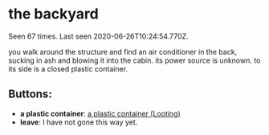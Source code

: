 # the backyard

Seen 67 times. Last seen 2020-06-26T10:24:54.770Z.

you walk around the structure and find an air conditioner in the back, sucking in ash and blowing it into the cabin. its power source is unknown. to its side is a closed plastic container.

## Buttons:

- **a plastic container**: [a plastic container (Looting)](a-plastic-container--Looting--Ns92lme.md)
- **leave**: I have not gone this way yet.